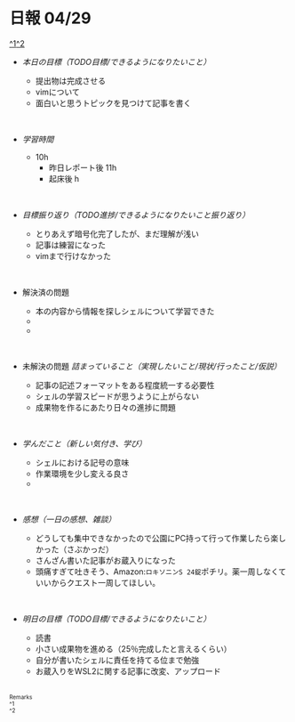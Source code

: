 # 日報 04/29
[^1](#remarks)[^2](#remarks)


- *本日の目標（TODO目標/できるようになりたいこと）*

  - 提出物は完成させる
  - vimについて
  - 面白いと思うトピックを見つけて記事を書く
  



<br>


- *学習時間*

  - 10h 
    - 昨日レポート後 11h
    - 起床後 h


<br>


- *目標振り返り（TODO進捗/できるようになりたいこと振り返り）*

  - とりあえず暗号化完了したが、まだ理解が浅い
  - 記事は練習になった
  - vimまで行けなかった


<br>


- 解決済の問題

  - 本の内容から情報を探しシェルについて学習できた
  - 
  - 


<br>


- 未解決の問題 *詰まっていること（実現したいこと/現状/行ったこと/仮説）*

  - 記事の記述フォーマットをある程度統一する必要性
  - シェルの学習スピードが思うように上がらない
  - 成果物を作るにあたり日々の進捗に問題


<br>


- *学んだこと（新しい気付き、学び）*

  - シェルにおける記号の意味
  - 作業環境を少し変える良さ
  - 


<br>


- *感想（一日の感想、雑談）*

  - どうしても集中できなかったので公園にPC持って行って作業したら楽しかった（さぶかっだ）
  - さんざん書いた記事がお蔵入りになった
  - 頭痛すぎて吐きそう、Amazon:`ロキソニンS 24錠`ポチリ。薬一周しなくていいからクエスト一周してほしい。



<br>


- *明日の目標（TODO目標/できるようになりたいこと）*

  - 読書
  - 小さい成果物を進める（25％完成したと言えるくらい）
  - 自分が書いたシェルに責任を持てる位まで勉強
  - お蔵入りをWSL2に関する記事に改変、アップロード
  

<!-- end -->

<br>


<span id="remarks" style="font-size:x-small">
  Remarks<br>
  ^1 <br>
  ^2 <br>
</span>


<br>

